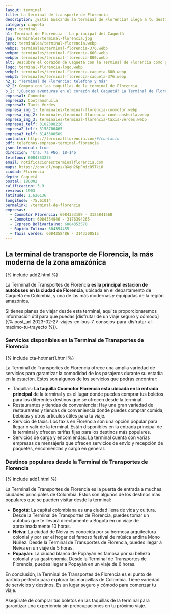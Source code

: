 ```yaml
---
layout: terminal
title: La terminal de transporte de Florencia
description: ¿Estás buscando la terminal de Florencia? Llega a tu destino en el departamento de Caquetá y otras regiones cercanas desde esta terminal
category: caqueta
tags: terminal
h1: Terminal de Florencia - La principal del Caquetá
jpg: terminales/terminal-florencia.jpg
hero: terminales/terminal-florencia.webp
webps: terminales/terminal-florencia-376.webp
webpm: terminales/terminal-florencia-600.webp
webpb: terminales/terminal-florencia-800.webp
alt: Descubre el corazón de Caquetá con la Terminal de Florencia como punto de partida.
logo: terminal-florencia-logo.webp
webp1: terminales/terminal-florencia-caqueta-600.webp
webp2: terminales/terminal-florencia-caqueta-376.webp
h2_1: "Terminal de Florencia: telefono y más"
h2_2: Compra con las taquillas de la terminal de Florencia
p_1: "¿Buscas aventuras en el corazón del Caquetá? La Terminal de Florencia es el punto de partida ideal para explorar la belleza natural del departamento. ¡Planifica tu próxima escapada ahora!"
empresa1: Coomotor
empresa2: Cootranshuila
empresa3: Taxis Verdes
empresa_img_1: terminales/terminal-florencia-coomotor.webp
empresa_img_2: terminales/terminal-florencia-cootranshuila.webp
empresa_img_3: terminales/terminal-florencia-taxis-verdes.webp
empresa1_telf: 3182388226
empresa2_telf: 3158706465
empresa3_telf: 3143300509
contacto: https://terminalflorencia.com/#/contacto
pdf: telefonos-empresa-terminal-florencia
json-terminal: true
direccion: 'Cra. 7a #No. 18-146'
telefono: 6084353235
email: notificaciones@terminalflorencia.com
maps: https://goo.gl/maps/QXgH2KpFmicD5Tki8
ciudad: Florencia
depto: Caquetá
postal: 180002
calificacion: 3.9
reviews: 1903
latitude: 1.620136
longitude: -75,61014
permalink: /terminal-de-florencia
empresas:
  - Coomotor Florencia: 6084353109 - 3125841660
  - Coomotor: 6084354846 - 3176394265
  - Expreso Bolivaria|no: 6084353570
  - Rápido Tolima: 604354455
  - Taxis verdes: 6084358486 - 3143300515
---
```

## La terminal de transporte de Florencia, la más moderna de la zona amazónica

{% include add2.html %}

La Terminal de Transportes de Florencia **es la principal estación de autobuses en la ciudad de Florencia**, ubicada en el departamento de Caquetá en Colombia, y una de las más modernas y equipadas de la región amazónica.

Si tienes planes de viajar desde esta terminal, aquí te proporcionaremos información útil para que puedas [disfrutar de un viaje seguro y cómodo]({% post_url 2023-02-27-viajes-en-bus-7-consejos-para-disfrutar-al-maximo-tu-trayecto %}).

### Servicios disponibles en la Terminal de Transportes de Florencia

{% include cta-hotmart1.html %}

La Terminal de Transportes de Florencia ofrece una amplia variedad de servicios para garantizar la comodidad de los pasajeros durante su estadía en la estación. Estos son algunos de los servicios que podrás encontrar:

* Taquillas: **La taquilla Coomotor Florencia está ubicada en la entrada principal** de la terminal y es el lugar donde puedes comprar tus boletos para los diferentes destinos que se ofrecen desde la terminal.
* Restaurantes y tiendas de conveniencia: Hay una gran variedad de restaurantes y tiendas de conveniencia donde puedes comprar comida, bebidas y otros artículos útiles para tu viaje.
* Servicio de taxis: Los taxis en Florencia son una opción popular para llegar o salir de la terminal. Están disponibles en la entrada principal de la terminal y ofrecen tarifas fijas para los destinos más populares.
* Servicios de carga y encomiendas: La terminal cuenta con varias empresas de mensajería que ofrecen servicios de envío y recepción de paquetes, encomiendas y carga en general.

### Destinos populares desde la Terminal de Transportes de Florencia

{% include add1.html %}

La Terminal de Transportes de Florencia es la puerta de entrada a muchas ciudades principales de Colombia. Estos son algunos de los destinos más populares que se pueden visitar desde la terminal:

* **Bogotá**: La capital colombiana es una ciudad llena de vida y cultura. Desde la Terminal de Transportes de Florencia, puedes tomar un autobús que te llevará directamente a Bogotá en un viaje de aproximadamente 10 horas.
* **Neiva**: La ciudad de Neiva es conocida por su hermosa arquitectura colonial y por ser el hogar del famoso festival de música andina Mono Núñez. Desde la Terminal de Transportes de Florencia, puedes llegar a Neiva en un viaje de 5 horas.
* **Popayán**: La ciudad blanca de Popayán es famosa por su belleza colonial y su gastronomía. Desde la Terminal de Transportes de Florencia, puedes llegar a Popayán en un viaje de 6 horas.

En conclusión, la Terminal de Transportes de Florencia es el punto de partida perfecto para explorar las maravillas de Colombia. Tiene variedad de servicios y destinos. Es un lugar seguro y cómodo para comenzar tu viaje.

Asegúrate de comprar tus boletos en las taquillas de la terminal para garantizar una experiencia sin preocupaciones en tu próximo viaje.
